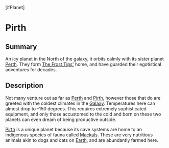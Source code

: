 [#Planet]

# Pirth

## Summary

An icy planet in the North of the galaxy, it orbits calmly with its sister planet [Perth](Perth.md). They form [The Frost Tips'](../Factions/Frost%20Tips.md) home, and have guarded their egotistical adventures for decades.

## Description

Not many venture out as far as [Perth](Perth.md) and [Pirth](Pirth.md), however those that do are greeted with the coldest climates in the [Galaxy](../Galaxy/Galaxy.md). Temperatures here can almost drop to -150 degrees. This requires extremely sophisticated equipment, and only those accustomed to the cold and born on these two planets can even dream of being productive outside.

[Pirth](Pirth.md) is a unique planet because its cave systems are home to an indigenous species of fauna called [Mackals](../Species/Fauna/Mackal.md). These are very nutritious animals akin to dogs and cats on [Earth](Earth.md), and are abundantly farmed here.